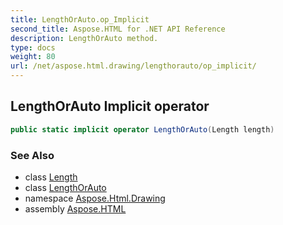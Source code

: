 ```yaml
---
title: LengthOrAuto.op_Implicit
second_title: Aspose.HTML for .NET API Reference
description: LengthOrAuto method. 
type: docs
weight: 80
url: /net/aspose.html.drawing/lengthorauto/op_implicit/
---
```

## LengthOrAuto Implicit operator

```csharp
public static implicit operator LengthOrAuto(Length length)
```

### See Also

* class [Length](../../length/)
* class [LengthOrAuto](../)
* namespace [Aspose.Html.Drawing](../../lengthorauto/)
* assembly [Aspose.HTML](../../../)
